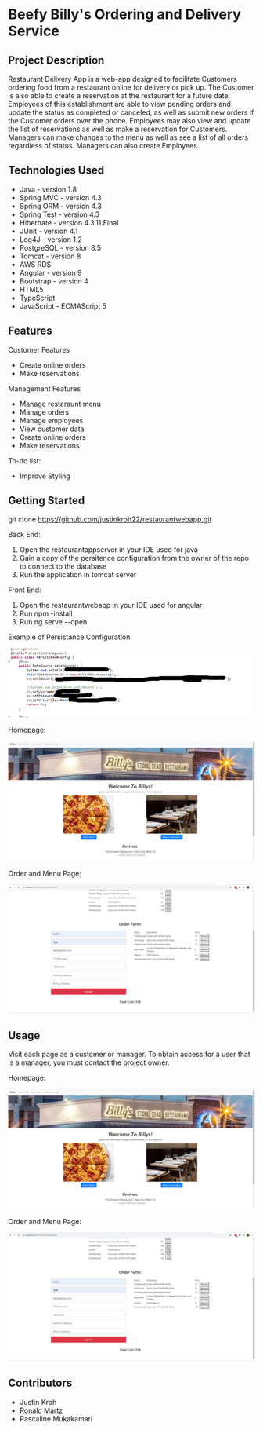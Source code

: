 # Beefy Billy's Ordering and Delivery Service

## Project Description

Restaurant Delivery App is a web-app designed to facilitate Customers ordering food from a restaurant online for delivery or pick up. The Customer is also able to create a reservation at the restaurant for a future date. Employees of this establishment are able to view pending orders and update the status as completed or canceled, as well as submit new orders if the Customer orders over the phone. Employees may also view and update the list of reservations as well as make a reservation for Customers. Managers can make changes to the menu as well as see a list of all orders regardless of status. Managers can also create Employees.

## Technologies Used

* Java - version 1.8
* Spring MVC - version 4.3
* Spring ORM - version 4.3
* Spring Test - version 4.3
* Hibernate - version 4.3.11.Final
* JUnit - version 4.1
* Log4J - version 1.2
* PostgreSQL - version 8.5
* Tomcat - version 8
* AWS RDS 
* Angular - version 9
* Bootstrap - version 4
* HTML5
* TypeScript
* JavaScript - ECMAScript 5


## Features

Customer Features
* Create online orders
* Make reservations

Management Features
* Manage restaraunt menu
* Manage orders
* Manage employees
* View customer data
* Create online orders
* Make reservations


To-do list:
* Improve Styling

## Getting Started
   
git clone https://github.com/justinkroh22/restaurantwebapp.git

Back End:

1. Open the restaurantappserver in your IDE used for java
2. Gain a copy of the persitence configuration from the owner of the repo to connect to the database
3. Run the application in tomcat server


Front End:

1. Open the restaurantwebapp in your IDE used for angular
2. Run npm -install
3. Run ng serve --open

Example of Persistance Configuration:

![](mkimg/persist.png)

Homepage:

![](mkimg/homepage.png)

Order and Menu Page:

![](mkimg/orderandmenu.png)



## Usage

Visit each page as a customer or manager. To obtain access for a user that is a manager, you must contact the project owner.

Homepage:

![](mkimg/homepage.png)

Order and Menu Page:

![](mkimg/orderandmenu.png)

## Contributors

* Justin Kroh
* Ronald Martz
* Pascaline Mukakamari


